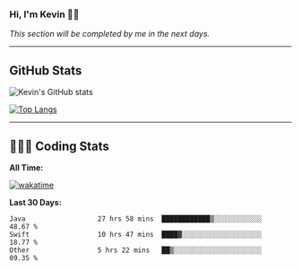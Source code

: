 ### Hi, I'm Kevin 👋🏻

_This section will be completed by me in the next days._


--- 
## GitHub Stats
![Kevin's GitHub stats](https://github-readme-stats.vercel.app/api?username=kevin-kraus&show_icons=true&theme=dark)

[![Top Langs](https://github-readme-stats.vercel.app/api/top-langs/?username=kevin-kraus&layout=compact&theme=dark)]()

---
## 🧑🏻‍💻 Coding Stats

**All Time:**

[![wakatime](https://wakatime.com/badge/user/2ee1869b-72a2-4c21-b5f7-e95432f5a1cf.svg?style=flat)](https://wakatime.com/@2ee1869b-72a2-4c21-b5f7-e95432f5a1cf)

**Last 30 Days:**

<!--START_SECTION:waka-->

```text
Java                  27 hrs 58 mins  ████████████▒░░░░░░░░░░░░   48.67 %
Swift                 10 hrs 47 mins  ████▓░░░░░░░░░░░░░░░░░░░░   18.77 %
Other                 5 hrs 22 mins   ██▒░░░░░░░░░░░░░░░░░░░░░░   09.35 %
```

<!--END_SECTION:waka-->
